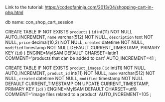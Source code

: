 Link to the tutorial: https://codeofaninja.com/2013/04/shopping-cart-in-php.html

db name: con_shop_cart_session

CREATE TABLE IF NOT EXISTS `products` (
  `id` int(11) NOT NULL AUTO_INCREMENT,
  `name` varchar(512) NOT NULL,
  `description` text NOT NULL,
  `price` decimal(10,2) NOT NULL,
  `created` datetime NOT NULL,
  `modified` timestamp NOT NULL DEFAULT CURRENT_TIMESTAMP,
  PRIMARY KEY (`id`)
) ENGINE=MyISAM  DEFAULT CHARSET=latin1 COMMENT='products that can be added to cart' AUTO_INCREMENT=41 ;

CREATE TABLE IF NOT EXISTS `product_images` (
  `id` int(11) NOT NULL AUTO_INCREMENT,
  `product_id` int(11) NOT NULL,
  `name` varchar(512) NOT NULL,
  `created` datetime NOT NULL,
  `modified` timestamp NOT NULL DEFAULT CURRENT_TIMESTAMP ON UPDATE CURRENT_TIMESTAMP,
  PRIMARY KEY (`id`)
) ENGINE=MyISAM  DEFAULT CHARSET=utf8 COMMENT='image files related to a product' AUTO_INCREMENT=105 ;